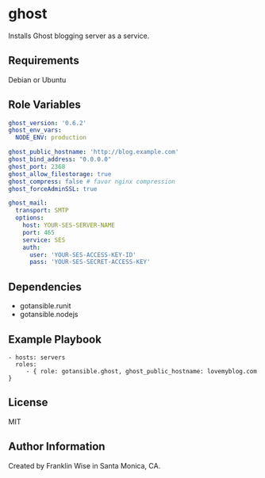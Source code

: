 ghost
=========

Installs Ghost blogging server as a service.

Requirements
------------

Debian or Ubuntu

Role Variables
--------------

```yaml
ghost_version: '0.6.2'
ghost_env_vars:
  NODE_ENV: production

ghost_public_hostname: 'http://blog.example.com'
ghost_bind_address: "0.0.0.0"
ghost_port: 2368
ghost_allow_filestorage: true
ghost_compress: false # favor nginx compression
ghost_forceAdminSSL: true

ghost_mail:
  transport: SMTP
  options:
    host: YOUR-SES-SERVER-NAME
    port: 465
    service: SES
    auth:
      user: 'YOUR-SES-ACCESS-KEY-ID'
      pass: 'YOUR-SES-SECRET-ACCESS-KEY'
```

Dependencies
------------

* gotansible.runit
* gotansible.nodejs

Example Playbook
----------------

    - hosts: servers
      roles:
         - { role: gotansible.ghost, ghost_public_hostname: lovemyblog.com }

License
-------

MIT

Author Information
------------------

Created by Franklin Wise in Santa Monica, CA.
